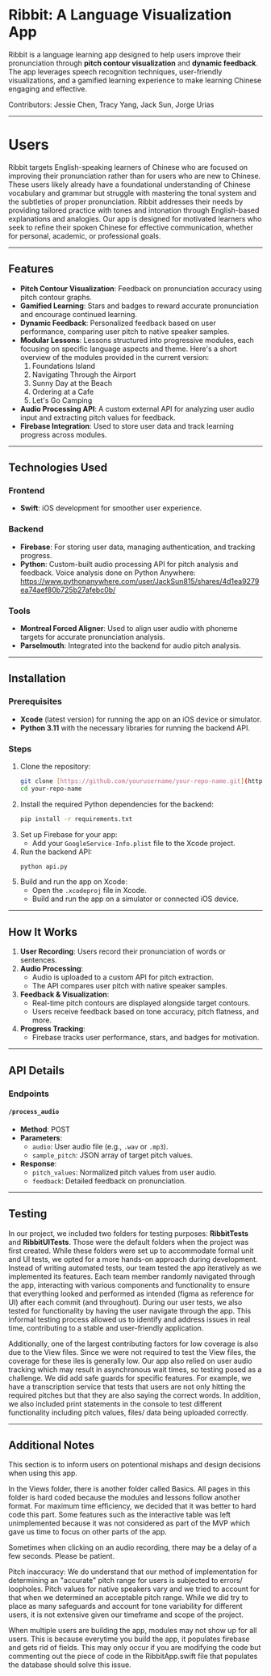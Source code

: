 # Ribbit: A Language Visualization App

Ribbit is a language learning app designed to help users improve their pronunciation through **pitch contour visualization** and **dynamic feedback**. The app leverages  speech recognition techniques, user-friendly visualizations, and a gamified learning experience to make learning Chinese engaging and effective.

Contributors: Jessie Chen, Tracy Yang, Jack Sun, Jorge Urias

---
# Users
Ribbit targets English-speaking learners of Chinese who are focused on improving their pronunciation rather than for users who are new to Chinese. These users likely already have a foundational understanding of Chinese vocabulary and grammar but struggle with mastering the tonal system and the subtleties of proper pronunciation. Ribbit addresses their needs by providing tailored practice with tones and intonation through English-based explanations and analogies. Our app is designed for motivated learners who seek to refine their spoken Chinese for effective communication, whether for personal, academic, or professional goals.

---

## Features

- **Pitch Contour Visualization**: Feedback on pronunciation accuracy using pitch contour graphs.
- **Gamified Learning**: Stars and badges to reward accurate pronunciation and encourage continued learning.
- **Dynamic Feedback**: Personalized feedback based on user performance, comparing user pitch to native speaker samples.
- **Modular Lessons**: Lessons structured into progressive modules, each focusing on specific language aspects and theme. Here's a short overview of the modules provided in the current version:
    1. Foundations Island
    2. Navigating Through the Airport
    3. Sunny Day at the Beach
    4. Ordering at a Cafe
    5. Let's Go Camping
- **Audio Processing API**: A custom external API for analyzing user audio input and extracting pitch values for feedback.
- **Firebase Integration**: Used to store user data and track learning progress across modules.

---

## Technologies Used

### Frontend
- **Swift**: iOS development for smoother user experience.

### Backend
- **Firebase**: For storing user data, managing authentication, and tracking progress.
- **Python**: Custom-built audio processing API for pitch analysis and feedback. Voice analysis done on Python Anywhere: https://www.pythonanywhere.com/user/JackSun815/shares/4d1ea9279ea74aef80b725b27afebc0b/
  

### Tools
- **Montreal Forced Aligner**: Used to align user audio with phoneme targets for accurate pronunciation analysis.
- **Parselmouth**: Integrated into the backend for audio pitch analysis.

---

## Installation

### Prerequisites
- **Xcode** (latest version) for running the app on an iOS device or simulator.
- **Python 3.11** with the necessary libraries for running the backend API.

### Steps
1. Clone the repository:
   ```bash
   git clone [https://github.com/yourusername/your-repo-name.git](https://github.com/jessxec/Ribbit-443.git)
   cd your-repo-name
   ```
2. Install the required Python dependencies for the backend:
   ```bash
   pip install -r requirements.txt
   ```
3. Set up Firebase for your app:
   - Add your `GoogleService-Info.plist` file to the Xcode project.
4. Run the backend API:
   ```bash
   python api.py
   ```
5. Build and run the app on Xcode:
   - Open the `.xcodeproj` file in Xcode.
   - Build and run the app on a simulator or connected iOS device.

---

## How It Works

1. **User Recording**: Users record their pronunciation of words or sentences.
2. **Audio Processing**:
   - Audio is uploaded to a custom API for pitch extraction.
   - The API compares user pitch with native speaker samples.
3. **Feedback & Visualization**:
   - Real-time pitch contours are displayed alongside target contours.
   - Users receive feedback based on tone accuracy, pitch flatness, and more.
4. **Progress Tracking**:
   - Firebase tracks user performance, stars, and badges for motivation.

---

## API Details

### Endpoints
#### `/process_audio`
- **Method**: POST
- **Parameters**:
  - `audio`: User audio file (e.g., `.wav` or `.mp3`).
  - `sample_pitch`: JSON array of target pitch values.
- **Response**:
  - `pitch_values`: Normalized pitch values from user audio.
  - `feedback`: Detailed feedback on pronunciation.

---
## Testing
In our project, we included two folders for testing purposes: **RibbitTests** and **RibbitUITests**. Those were the default folders when the project was first created. While these folders were set up to accommodate formal unit and UI tests, we opted for a more hands-on approach during development. Instead of writing automated tests, our team tested the app iteratively as we implemented its features. Each team member randomly navigated through the app, interacting with various components and functionality to ensure that everything looked and performed as intended (figma as reference for UI) after each commit (and throughout). During our user tests, we also tested for functionality by having the user navigate through the app. This informal testing process allowed us to identify and address issues in real time, contributing to a stable and user-friendly application.

Additionally, one of the largest contributing factors for low coverage is also due to the View files. Since we were not required to test the View files, the coverage for these iles is generally low. Our app also relied on user audio tracking which may result in asynchronous wait times, so testing posed as a challenge. We did add safe guards for specific features. For example, we have a transcription service that tests that users are not only hitting the required pitches but that they are also saying the correct words. In addition, we also included print statements in the console to test different functionality including pitch values, files/ data being uploaded correctly. 

---
## Additional Notes
This section is to inform users on potentional mishaps and design decisions when using this app.

In the Views folder, there is another folder called Basics. All pages in this folder is hard coded because the modules and lessons follow another format. For maximum time efficiency, we decided that it was better to hard code this part. Some features such as the interactive table was left unimplemented because it was not considered as part of the MVP which gave us time to focus on other parts of the app. 

Sometimes when clicking on an audio recording, there may be a delay of a few seconds. Please be patient. 

Pitch inaccuracy: We do understand that our method of implementation for determining an "accurate" pitch range for users is subjected to errors/ loopholes. Pitch values for native speakers vary and we tried to account for that when we determined an acceptable pitch range. While we did try to place as many safeguards and account for tone variability for different users, it is not extensive given our timeframe and scope of the project. 

When multiple users are building the app, modules may not show up for all users. This is because everytime you build the app, it populates firebase and gets rid of fields. This may only occur if you are modifying the code but commenting out the piece of code in the RibbitApp.swift file that populates the database should solve this issue.
